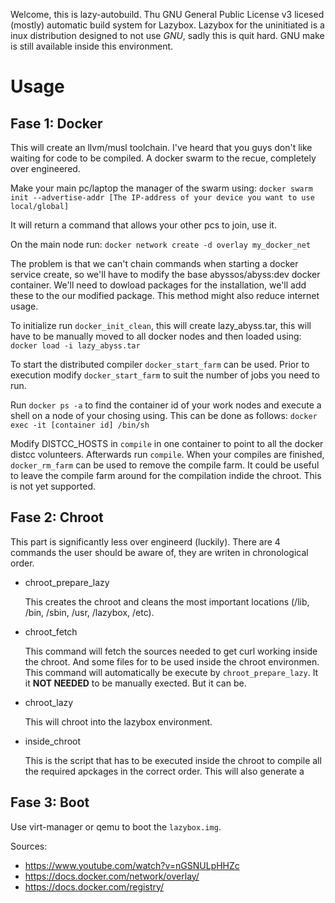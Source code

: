 
Welcome, this is lazy-autobuild.
Thu GNU General Public License v3 licesed (mostly) automatic build system for Lazybox.
Lazybox for the uninitiated is a inux distribution designed to not use _GNU_, sadly this is quit hard. GNU make is still available inside this environment.



 # Usage

## Fase 1: Docker
This will create an llvm/musl toolchain.
I've heard that you guys don't like waiting for code to be compiled.
A docker swarm to the recue, completely over engineered.

Make your main pc/laptop the manager of the swarm using:
`docker swarm init --advertise-addr [The IP-address of your device you want to use local/global]`

It will return a command that allows your other pcs to join, use it.

On the main node run: `docker network create -d overlay my_docker_net`

The problem is that we can't chain commands when starting a docker service create, so we'll have to modify the base abyssos/abyss:dev docker container. We'll need to dowload packages for the installation, we'll add these to the our modified package.
This method might also reduce internet usage.

To initialize run ```docker_init_clean```, this will create lazy_abyss.tar, this will have to be manually moved to all docker nodes and then loaded using: ``` docker load -i lazy_abyss.tar```

To start the distributed compiler `docker_start_farm` can be used. Prior to execution modify `docker_start_farm` to suit the number of jobs you need to run.

Run ```docker ps -a``` to find the container id of your work nodes
and execute a shell on a node of your chosing using. This can be done as follows:
`docker exec -it [container id] /bin/sh`

Modify DISTCC_HOSTS in `compile` in one container to point to all the docker distcc volunteers. Afterwards run `compile`.
When your compiles are finished, `docker_rm_farm` can be used to remove the compile farm.
It could be useful to leave the compile farm around for the compilation indide the chroot. This is not yet supported.

## Fase 2: Chroot

This part is significantly less over engineerd (luckily).
There are 4 commands the user should be aware of, they are writen in chronological order.

* chroot_prepare_lazy

  This creates the chroot and cleans the most important locations (/lib, /bin, /sbin, /usr, /lazybox, /etc).
* chroot_fetch

  This command will fetch the sources needed to get curl working inside the chroot. And some files for to be used inside the chroot environmen. This command will automatically be execute by `chroot_prepare_lazy`. It it __NOT NEEDED__ to be manually exected. But it can be.
* chroot_lazy

  This will chroot into the lazybox environment.
* inside_chroot

  This is the script that has to be executed inside the chroot to compile all the required apckages in the correct order.
  This will also generate a

## Fase 3: Boot

Use virt-manager or qemu to boot the `lazybox.img`.

Sources:
*	https://www.youtube.com/watch?v=nGSNULpHHZc
*	https://docs.docker.com/network/overlay/
*	https://docs.docker.com/registry/
